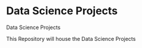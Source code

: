 # Data Science Projects
 Data Science Projects

This Repository will house the Data Science Projects
